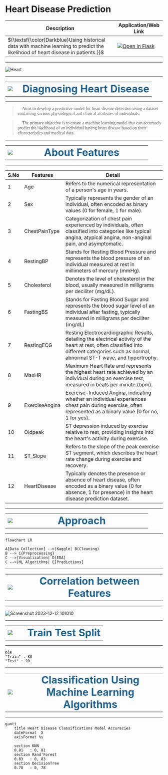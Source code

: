 # Heart Disease Prediction  

| Description                                  | Application/Web Link                                                                                          |
| ------------------------------------------- | --------------------------------------------------------------------------------------------------- |
| ${\textsf{\color{Darkblue}Using historical data with machine learning to predict the likelihood of heart disease in patients.}}$ | [![Open in Flask](https://github.com/Vengatesan-K/NewsClassifier/assets/128688827/3138b357-35e0-4640-a351-34371124a0da)](https://vengat-heart-predict.onrender.com/) |

***

![Heart](https://www.econsight.com/wp-content/uploads/2022/12/Medical-Imaging.jpg)

***

<table align="center">
    <tr>
        <td width="10%">
            <img src="https://www.pngall.com/wp-content/uploads/2016/06/Health-Free-Download-PNG.png">
        </td>
        <td>
            <div align="center" style="font-size:200%">
                <font color="#21618C">
                    <b>Diagnosing Heart Disease</b> 
                </font>
            </div>
        </td>
    </tr>
</table>

<hr>

> <span style="font-family:Comic Sans MS"> 🎯 Aims to develop a predictive model for heart disease detection using a dataset containing various physiological and clinical attributes of individuals.</span> 

> <span style="font-family:Comic Sans MS"> 🎯 The primary objective is to create a machine learning model that can accurately predict the likelihood of an individual having heart disease based on their characteristics and medical data.</span>

___


<table align="center">
    <tr>
        <td width="7%">
            <img src="https://qvcc.edu/wp-content/uploads/2017/08/information-clipart-information-icon-1024x1024@2x.png">
        </td>
        <td>
            <div align="center" style="font-size:200%">
                <font color="#21618C">
                    <b>About Features</b> 
                </font>
            </div>
        </td>
    </tr>
</table>

<hr>

|S.No|Features|Detail|
|------|------|------|
|1    | Age|   Refers to the numerical representation of a person's age in years.    |
|2    |Sex|   Typically represents the gender of an individual, often encoded as binary values (0 for female, 1 for male).   |
|3    |ChestPainType|   Categorization of chest pain experienced by individuals, often classified into categories like typical angina, atypical angina, non-anginal pain, and asymptomatic.|
|4    |RestingBP|Stands for Resting Blood Pressure and represents the blood pressure of an individual measured at rest in millimeters of mercury (mmHg).|
|5    | Cholesterol	|Denotes the level of cholesterol in the blood, usually measured in milligrams per deciliter (mg/dL). |
|6    |FastingBS|Stands for Fasting Blood Sugar and represents the blood sugar level of an individual after fasting, typically measured in milligrams per deciliter (mg/dL)  |
|7    |RestingECG|Resting Electrocardiographic Results, detailing the electrical activity of the heart at rest, often classified into different categories such as normal, abnormal ST-T wave, and hypertrophy.|
|8    |MaxHR| Maximum Heart Rate and represents the highest heart rate achieved by an individual during an exercise test, measured in beats per minute (bpm). |
|9    | ExerciseAngina |Exercise-Induced Angina, indicating whether an individual experiences chest pain during exercise, often represented as a binary value (0 for no, 1 for yes). |
|10     |	Oldpeak	|ST depression induced by exercise relative to rest, providing insights into the heart's activity during exercise.   |
|11   | ST_Slope |Refers to the slope of the peak exercise ST segment, which describes the heart rate change during exercise and recovery.  |
|12     |	HeartDisease    |Typically denotes the presence or absence of heart disease, often encoded as a binary value (0 for absence, 1 for presence) in the heart disease prediction dataset.    |

***
<table align="center">
    <tr>
        <td width="7%">
            <img src="https://www.pngfind.com/pngs/m/302-3024990_control-tower-concept-approach-icon-hd-png-download.png">
        </td>
        <td>
            <div align="center" style="font-size:200%">
                <font color="#21618C">
                    <b>Approach</b> 
                </font>
            </div>
        </td>
    </tr>
</table>

<hr>


```mermaid
flowchart LR

A[Data Collection] -->|Kaggle| B(Cleaning)
B --> C{Preprocessing}
C -->|Visualization| D[EDA]
C -->|ML Algorithms| E[Predictions]
```
***
<table align="center">
    <tr>
        <td width="7%">
            <img src="https://flyclipart.com/thumb2/rubiks-cube-scrambled-256851.png">
        </td>
        <td>
            <div align="center" style="font-size:200%">
                <font color="#21618C">
                    <b>Correlation between Features</b> 
                </font>
            </div>
        </td>
    </tr>
</table>

<hr>

![Screenshot 2023-12-12 101010](https://github.com/Vengatesan-K/Portfolio/assets/128688827/317f5363-13aa-4890-8d3b-86811df5918e)

*** 
<table align="center">
    <tr>
        <td width="20%">
            <img src="https://cdn3.iconfinder.com/data/icons/arrows-25/137/Seperate-256.png">
        </td>
        <td>
            <div align="center" style="font-size:200%">
                <font color="#21618C">
                    <b>Train Test Split</b> 
                </font>
            </div>
        </td>
    </tr>
</table>

<hr>

```mermaid
pie
"Train" : 80
"Test" : 20
```
***

<table align="center">
    <tr>
        <td width="8%">
            <img src="https://cdn4.iconfinder.com/data/icons/big-data-analytics-volume-1/64/decision-tree-512.png">
        </td>
        <td>
            <div align="center" style="font-size:200%">
                <font color="#21618C">
                    <b>Classification Using Machine Learning Algorithms</b> 
                </font>
            </div>
        </td>
    </tr>
</table>

<hr>

```mermaid
gantt
    title Heart Disease Classifications Model Accuracies
    dateFormat  X
    axisFormat %s

    section KNN
    0.81   : 0, 81
    section Rand'Forest
    0.83   : 0, 83
    section DecisionTree
    0.78   : 0, 78
```
